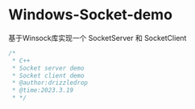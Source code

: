 # Windows-Socket-demo
基于Winsock库实现一个 SocketServer 和 SocketClient 

```C++
/*
 * C++ 
 * Socket server demo
 * Socket client demo
 * @author:drizzledrop
 * @time:2023.3.19
 * */
```

